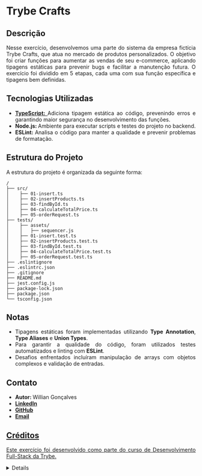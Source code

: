 <h1><strong>Trybe Crafts</strong></h1>

<h2><strong>Descrição</strong></h2>
<p align="justify">
  Nesse exercício, desenvolvemos uma parte do sistema da empresa fictícia Trybe Crafts, que atua no mercado de produtos personalizados. O objetivo foi criar funções para aumentar as vendas de seu e-commerce, aplicando tipagens estáticas para prevenir bugs e facilitar a manutenção futura. O exercício foi dividido em 5 etapas, cada uma com sua função específica e tipagens bem definidas.
</p>

<h2><strong>Tecnologias Utilizadas</strong></h2>
<ul>
  <li align="justify"><a href="https://www.typescriptlang.org/"><strong>TypeScript: </strong></a>Adiciona tipagem estática ao código, prevenindo erros e garantindo maior segurança no desenvolvimento das funções.</li>
  <li align="justify"><strong>Node.js: </strong>Ambiente para executar scripts e testes do projeto no backend.</li>
  <li align="justify"><strong>ESLint: </strong>Analisa o código para manter a qualidade e prevenir problemas de formatação.</li>
</ul>

<h2><strong>Estrutura do Projeto</strong></h2>
<p align="justify">A estrutura do projeto é organizada da seguinte forma:</p>

```plaintext
/
├── src/
│    ├── 01-insert.ts
│    ├── 02-insertProducts.ts
│    ├── 03-findById.ts
│    ├── 04-calculateTotalPrice.ts
│    ├── 05-orderRequest.ts
├── tests/
│    ├── assets/
│    │   ├── sequencer.js
│    ├── 01-insert.test.ts
│    ├── 02-insertProducts.test.ts
│    ├── 03-findById.test.ts
│    ├── 04-calculateTotalPrice.test.ts
│    ├── 05-orderRequest.test.ts
├── .eslintignore
├── .eslintrc.json
├── .gitignore
├── README.md
├── jest.config.js
├── package-lock.json
├── package.json
└── tsconfig.json
```

<h2><strong>Notas</strong></h2>
<ul>
  <li align="justify">Tipagens estáticas foram implementadas utilizando <strong>Type Annotation</strong>, <strong>Type Aliases</strong> e <strong>Union Types</strong>.</li>
  <li align="justify">Para garantir a qualidade do código, foram utilizados testes automatizados e linting com <strong>ESLint</strong>.</li>
  <li align="justify">Desafios enfrentados incluíram manipulação de arrays com objetos complexos e validação de entradas.</li>
</ul>

<h2><strong>Contato</strong></h2>
<ul>
  <li><strong>Autor: </strong>Willian Gonçalves</li>
  <li><a href="https://www.linkedin.com/in/williandpg/" target="_blank"><strong>LinkedIn</strong></li>
  <li><a href="https://github.com/williandpg/" target="_blank"><strong>GitHub</strong></li>
  <li><a href="mailto:goncalves.wdp@outlook.com" target="_blank"><strong>Email</strong></li>
</ul>

<h2><strong>Créditos</strong></h2>
<p align="justify">Este exercício foi desenvolvido como parte do curso de Desenvolvimento Full-Stack da Trybe.</p>

<details>
  <summary>🇺🇸 English Version</summary>
  <h1><strong>Trybe Crafts</strong></h1>

  <h2><strong>Description</strong></h2>
  <p align="justify">
    In this exercise, we developed part of the system for the fictitious company Trybe Crafts, which operates in the personalized products market. The goal was to create functions to increase e-commerce sales, applying static typing to prevent bugs and facilitate future maintenance. The exercise was divided into 5 stages, each with its specific function and well-defined typings.
  </p>

  <h2><strong>Technologies Used</strong></h2>
  <ul>
    <li align="justify"><strong>TypeScript: </strong>Adds static typing to the code, preventing errors and ensuring greater security in the development of functions.</li>
    <li align="justify"><strong>Node.js: </strong>Environment to run project scripts and tests on the backend.</li>
    <li align="justify"><strong>ESLint: </strong>Analyzes code to maintain quality and prevent formatting issues.</li>
  </ul>

  <h2><strong>Project Structure</strong></h2>
  <p align="justify">The project structure is organized as follows:</p>

  ```plaintext
  /
  ├── src/
  │    ├── 01-insert.ts
  │    ├── 02-insertProducts.ts
  │    ├── 03-findById.ts
  │    ├── 04-calculateTotalPrice.ts
  │    ├── 05-orderRequest.ts
  ├── tests/
  │    ├── assets/
  │    │   ├── sequencer.js
  │    ├── 01-insert.test.ts
  │    ├── 02-insertProducts.test.ts
  │    ├── 03-findById.test.ts
  │    ├── 04-calculateTotalPrice.test.ts
  │    ├── 05-orderRequest.test.ts
  ├── .eslintignore
  ├── .eslintrc.json
  ├── .gitignore
  ├── README.md
  ├── jest.config.js
  ├── package-lock.json
  ├── package.json
  └── tsconfig.json
  ```

  <h2><strong>Notes</strong></h2>
  <ul>
    <li align="justify">Static typings were implemented using <strong>Type Annotation</strong>, <strong>Type Aliases</strong> and <strong>Union Types</strong>.</li>
    <li align="justify">To ensure code quality, automated tests and linting with <strong>ESLint</strong> were used.</li>
    <li align="justify">Challenges faced included handling arrays with complex objects and input validation.</li>
  </ul>

  <h2><strong>Contact</strong></h2>
  <ul>
    <li><strong>Author: </strong>Willian Gonçalves</li>
    <li><a href="https://www.linkedin.com/in/williandpg/" target="_blank"><strong>LinkedIn</strong></li>
    <li><a href="https://github.com/williandpg/" target="_blank"><strong>GitHub</strong></li>
    <li><a href="mailto:goncalves.wdp@outlook.com" target="_blank"><strong>Email</strong></li>
  </ul>

  <h2><strong>Credits</strong></h2>
  <p align="justify">This exercise was developed as part of Trybe's Full-Stack Development course.</p>
</details>
